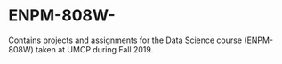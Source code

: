 # ENPM-808W-
Contains projects and assignments for the Data Science course (ENPM-808W) taken at UMCP during Fall 2019.
